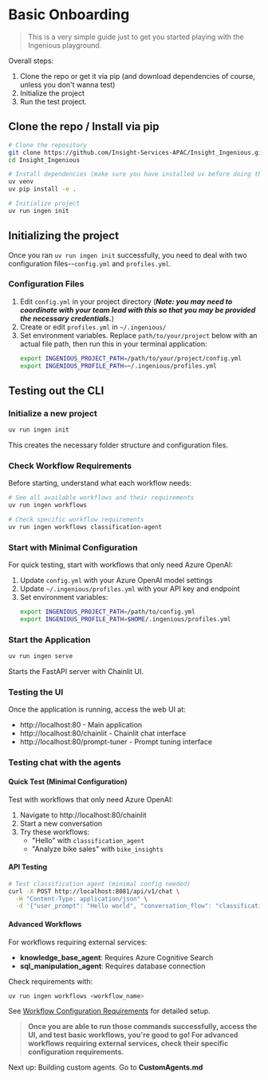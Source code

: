 # Basic Onboarding

> This is a very simple guide just to get you started playing with the Ingenious playground.

Overall steps:
1. Clone the repo or get it via pip (and download dependencies of course, unless you don't wanna test)
2. Initialize the project
3. Run the test project.


## Clone the repo / Install via pip

```bash
# Clone the repository
git clone https://github.com/Insight-Services-APAC/Insight_Ingenious.git
cd Insight_Ingenious

# Install dependencies (make sure you have installed uv before doing this)
uv venv
uv pip install -e .

# Initialize project
uv run ingen init
```
## Initializing the project
Once you ran `uv run ingen init` successfully, you need to deal with two configuration files--`config.yml` and `profiles.yml`.

### Configuration Files
1. Edit `config.yml` in your project directory (**_Note: you may need to coordinate with your team lead with this so that you may be provided the necessary credentials._**)
2. Create or edit `profiles.yml` in `~/.ingenious/`
3. Set environment variables. Replace `path/to/your/project` below with an actual file path, then run this in your terminal application:
   ```bash
   export INGENIOUS_PROJECT_PATH=/path/to/your/project/config.yml
   export INGENIOUS_PROFILE_PATH=~/.ingenious/profiles.yml
   ```

## Testing out the CLI

### Initialize a new project

```bash
uv run ingen init
```

This creates the necessary folder structure and configuration files.

### Check Workflow Requirements

Before starting, understand what each workflow needs:

```bash
# See all available workflows and their requirements
uv run ingen workflows

# Check specific workflow requirements
uv run ingen workflows classification-agent
```

### Start with Minimal Configuration

For quick testing, start with workflows that only need Azure OpenAI:

1. Update `config.yml` with your Azure OpenAI model settings
2. Update `~/.ingenious/profiles.yml` with your API key and endpoint
3. Set environment variables:
   ```bash
   export INGENIOUS_PROJECT_PATH=/path/to/config.yml
   export INGENIOUS_PROFILE_PATH=$HOME/.ingenious/profiles.yml
   ```

### Start the Application

```bash
uv run ingen serve
```

Starts the FastAPI server with Chainlit UI.

### Testing the UI

Once the application is running, access the web UI at:
- http://localhost:80 - Main application
- http://localhost:80/chainlit - Chainlit chat interface
- http://localhost:80/prompt-tuner - Prompt tuning interface

### Testing chat with the agents

#### Quick Test (Minimal Configuration)
Test with workflows that only need Azure OpenAI:

1. Navigate to http://localhost:80/chainlit
2. Start a new conversation
3. Try these workflows:
   - "Hello" with `classification_agent`
   - "Analyze bike sales" with `bike_insights`

#### API Testing
```bash
# Test classification agent (minimal config needed)
curl -X POST http://localhost:8081/api/v1/chat \
  -H "Content-Type: application/json" \
  -d '{"user_prompt": "Hello world", "conversation_flow": "classification_agent"}'
```

#### Advanced Workflows
For workflows requiring external services:

- **knowledge_base_agent**: Requires Azure Cognitive Search
- **sql_manipulation_agent**: Requires database connection

Check requirements with:
```bash
uv run ingen workflows <workflow_name>
```

See [Workflow Configuration Requirements](../workflows/README.md) for detailed setup.

> **Once you are able to run those commands successfully, access the UI, and test basic workflows, you're good to go! For advanced workflows requiring external services, check their specific configuration requirements.**

Next up: Building custom agents. Go to **CustomAgents.md**
